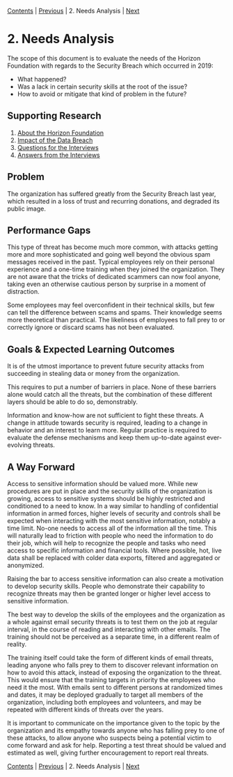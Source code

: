[Contents](README.md) | [Previous](100-PROJECT-PLANNING.md) | 2. Needs Analysis | [Next](210-ABOUT-HORIZON.md)

# 2. Needs Analysis

The scope of this document is to evaluate the needs of the Horizon Foundation
with regards to the Security Breach which occurred in 2019:

* What happened?
* Was a lack in certain security skills at the root of the issue?
* How to avoid or mitigate that kind of problem in the future?

## Supporting Research

1. [About the Horizon Foundation](210-ABOUT-HORIZON.md)
2. [Impact of the Data Breach](220-DATA-BREACH.md)
3. [Questions for the Interviews](230-INTERVIEW-QUESTIONS.md)
4. [Answers from the Interviews](240-INTERVIEW-ANSWERS.md)

## Problem

The organization has suffered greatly from the Security Breach last year,
which resulted in a loss of trust and recurring donations, and degraded
its public image.

## Performance Gaps

This type of threat has become much more common, with attacks getting
more and more sophisticated and going well beyond the obvious spam messages
received in the past. Typical employees rely on their personal experience
and a one-time training when they joined the organization. They are not aware
that the tricks of dedicated scammers can now fool anyone, taking even an
otherwise cautious person by surprise in a moment of distraction.

Some employees may feel overconfident in their technical skills,
but few can tell the difference between scams and spams. Their
knowledge seems more theoretical than practical. The likeliness
of employees to fall prey to or correctly ignore or discard scams
has not been evaluated.

## Goals & Expected Learning Outcomes

It is of the utmost importance to prevent future security attacks
from succeeding in stealing data or money from the organization.

This requires to put a number of barriers in place. None of these
barriers alone would catch all the threats, but the combination of
these different layers should be able to do so, demonstrably.

Information and know-how are not sufficient to fight these threats.
A change in attitude towards security is required, leading to a
change in behavior and an interest to learn more. Regular practice
is required to evaluate the defense mechanisms and keep them up-to-date
against ever-evolving threats.

## A Way Forward

Access to sensitive information should be valued more. While new procedures
are put in place and the security skills of the organization is growing,
access to sensitive systems should be highly restricted and conditioned
to a need to know. In a way similar to handling of confidential information
in armed forces, higher levels of security and controls shall be expected
when interacting with the most sensitive information, notably a time limit.
No-one needs to access all of the information all the time. This will naturally
lead to friction with people who need the information to do their job, which
will help to recognize the people and tasks who need access to specific
information and financial tools. Where possible, hot, live data shall be
replaced with colder data exports, filtered and aggregated or anonymized.

Raising the bar to access sensitive information can also create a motivation
to develop security skills. People who demonstrate their capability to
recognize threats may then be granted longer or higher level access to
sensitive information.

The best way to develop the skills of the employees and the organization
as a whole against email security threats is to test them on the job at
regular interval, in the course of reading and interacting with other
emails. The training should not be perceived as a separate time, in
a different realm of reality.

The training itself could take the form of different kinds of email threats,
leading anyone who falls prey to them to discover relevant information on
how to avoid this attack, instead of exposing the organization to the threat.
This would ensure that the training targets in priority the employees who need
it the most. With emails sent to different persons at randomized times and
dates, it may be deployed gradually to target all members of the organization,
including both employees and volunteers, and may be repeated with different
kinds of threats over the years.

It is important to communicate on the importance given to the topic by the
organization and its empathy towards anyone who has falling prey to one of
these attacks, to allow anyone who suspects being a potential victim to
come forward and ask for help. Reporting a test threat should be valued
and estimated as well, giving further encouragement to report real threats.

[Contents](README.md) | [Previous](100-PROJECT-PLANNING.md) | 2. Needs Analysis | [Next](210-ABOUT-HORIZON.md)
